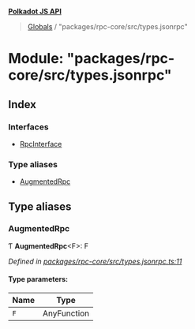 **[Polkadot JS API](../README.md)**

> [Globals](../globals.md) / "packages/rpc-core/src/types.jsonrpc"

# Module: "packages/rpc-core/src/types.jsonrpc"

## Index

### Interfaces

* [RpcInterface](../interfaces/_packages_rpc_core_src_types_jsonrpc_.rpcinterface.md)

### Type aliases

* [AugmentedRpc](_packages_rpc_core_src_types_jsonrpc_.md#augmentedrpc)

## Type aliases

### AugmentedRpc

Ƭ  **AugmentedRpc**\<F>: F

*Defined in [packages/rpc-core/src/types.jsonrpc.ts:11](https://github.com/polkadot-js/api/blob/95c4f03bc/packages/rpc-core/src/types.jsonrpc.ts#L11)*

#### Type parameters:

Name | Type |
------ | ------ |
`F` | AnyFunction |
